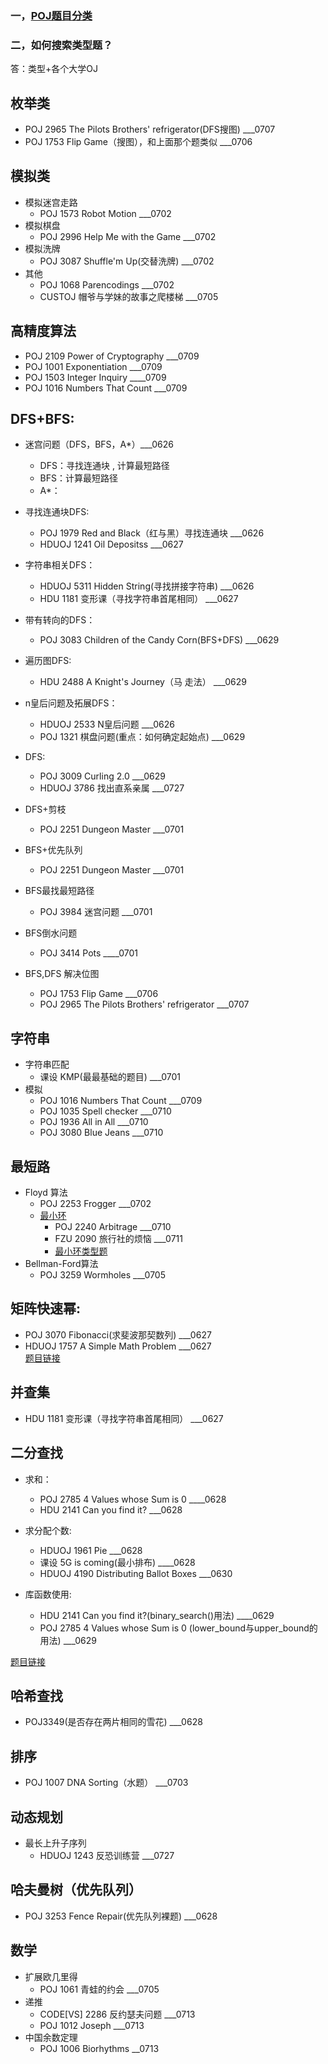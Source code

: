 ### 一，[POJ题目分类](https://blog.csdn.net/lyy289065406/article/details/78702485)
### 二，如何搜索类型题？
答：类型+各个大学OJ

## 枚举类
* POJ 2965 The Pilots Brothers' refrigerator(DFS搜图)  ___0707
* POJ 1753 Flip Game（搜图），和上面那个题类似    ___0706

## 模拟类
* 模拟迷宫走路
  * POJ 1573 Robot Motion    ___0702
* 模拟棋盘
  * POJ 2996 Help Me with the Game   ___0702
* 模拟洗牌
  * POJ 3087 Shuffle'm Up(交替洗牌)   ___0702
* 其他
  * POJ 1068 Parencodings    ___0702
  * CUSTOJ 帽爷与学妹的故事之爬楼梯  ___0705  
## 高精度算法
* POJ 2109 Power of Cryptography    ___0709
* POJ 1001 Exponentiation    ___0709
* POJ 1503 Integer Inquiry    ____0709
* POJ 1016 Numbers That Count  ___0709

## DFS+BFS:
* 迷宫问题（DFS，BFS，A*）___0626
  * DFS：寻找连通块  ,  计算最短路径
  * BFS：计算最短路径
  * A*：
  
* 寻找连通块DFS:
  * POJ 1979 Red and Black（红与黑）寻找连通块     ___0626
  * HDUOJ 1241 Oil Depositss   ___0627
  
* 字符串相关DFS：
  * HDUOJ 5311 Hidden String(寻找拼接字符串)  ___0626
  * HDU 1181 变形课（寻找字符串首尾相同）  ___0627
  
* 带有转向的DFS：
  * POJ 3083 Children of the Candy Corn(BFS+DFS)   ___0629
  
* 遍历图DFS:
  * HDU 2488 A Knight's Journey（马 走法）  ___0629
  
* n皇后问题及拓展DFS：
  * HDUOJ 2533 N皇后问题   ___0626
  * POJ 1321 棋盘问题(重点：如何确定起始点)  ___0629 
  
* DFS:
  * POJ 3009 Curling 2.0   ___0629      
  * HDUOJ 3786 找出直系亲属  ___0727
  
* DFS+剪枝
  * POJ 2251 Dungeon Master    ___0701

* BFS+优先队列
  * POJ 2251 Dungeon Master    ___0701
  
* BFS最找最短路径
  * POJ 3984 迷宫问题    ___0701
* BFS倒水问题
  * POJ 3414 Pots     ____0701
* BFS,DFS 解决位图
  * POJ 1753 Flip Game   ___0706
  * POJ 2965 The Pilots Brothers' refrigerator  ___0707

## 字符串
* 字符串匹配
  * 课设 KMP(最最基础的题目)    ___0701
* 模拟
  * POJ 1016 Numbers That Count ___0709
  * POJ 1035 Spell checker  ___0710
  * POJ 1936 All in All   ___0710
  * POJ 3080 Blue Jeans   ___0710
  
## 最短路
* Floyd 算法
  * POJ 2253 Frogger   ___0702
  * [最小环](https://www.cnblogs.com/chenying99/p/3932877.html)
    * POJ 2240 Arbitrage    ___0710
    * FZU 2090 旅行社的烦恼   ___0711
    * [最小环类型题](https://blog.csdn.net/XerxesSimon/article/details/51147339)<br>
* Bellman-Ford算法
  * POJ 3259 Wormholes    ___0705
  
## 矩阵快速幂:
* POJ 3070 Fibonacci(求斐波那契数列)  ___0627
* HDUOJ 1757 A Simple Math Problem   ___0627<br>
[题目链接](https://www.cnblogs.com/gongxijun/tag/%E5%BF%AB%E9%80%9F%E5%B9%82/)


## 并查集
* HDU 1181 变形课（寻找字符串首尾相同）  ___0627


## 二分查找
* 求和：
  * POJ 2785 4 Values whose Sum is 0       ____0628<br>
  * HDU 2141 Can you find it?     ___0628<br>
  
* 求分配个数:
  * HDUOJ 1961 Pie   ___0628<br>
  * 课设 5G is coming(最小排布)     ____0628
  * HDUOJ 4190 Distributing Ballot Boxes   ___0630
  
* 库函数使用:
  * HDU 2141 Can you find it?(binary_search()用法)   ____0629
  * POJ 2785 4 Values whose Sum is 0 (lower_bound与upper_bound的用法)   ___0629

[题目链接](https://blog.csdn.net/u011469138/article/details/78409186)


## 哈希查找
* POJ3349(是否存在两片相同的雪花)     ___0628

## 排序
* POJ 1007 DNA Sorting（水题）     ___0703

## 动态规划
  * 最长上升子序列
    * HDUOJ 1243 反恐训练营      ___0727
    
## 哈夫曼树（优先队列）
* POJ 3253 Fence Repair(优先队列裸题)   ___0628

## 数学
* 扩展欧几里得
  * POJ 1061 青蛙的约会     ___0705
* 递推
  * CODE[VS] 2286 反约瑟夫问题   ___0713
  * POJ 1012 Joseph   ___0713
* 中国余数定理
  * POJ 1006 Biorhythms   __0713

